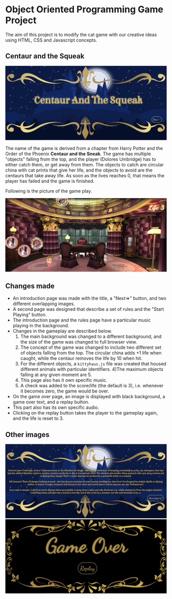 # Object Oriented Programming Game Project
The aim of this project is to modify the cat game with our creative ideas using HTML, CSS and Javascript concepts. 

## Centaur and the Squeak
<img src="screenshots/intro-screen.png">

The name of the game is derived from a chapter from Harry Potter and the Order of the Phoenix **Centaur and the Sneak**. The game has multiple "objects" falling from the top, and the player (Dolores Umbridge) has to either catch them, or get away from them. The objects to catch are circular china with cat prints that give her life, and the objects to avoid are the centaurs that take away life. As soon as the lives reaches 0, that means the player has failed and the game is finished.


Following is the picture of the game play.


<img src="screenshots/game-play.png">


## Changes made
- An introduction page was made with the title, a "Next=>" button, and two different overlapping images.
- A second page was designed that describe a set of rules and the "Start Playing" button. 
- The introduction page and the rules page have a particular music playing in the background.
- Changes in the gameplay are described below.
    1) The main background was changed to a different background, and the size of the game was changed to full browser view.
    2) The concept of the game was changed to include two different set of objects falling from the top. The circular china adds +1 life when caught, while the centaur removes the life by 10 when hit.
    3) For the different objects, a `kittyhaus.js` file was created that housed different animals with particular identifiers.
    4)The maximum objects falling at any given moment are 5.
    5) This page also has it own specific music.
    6) A check was added to the score/life (the default is 3), i.e. whenever it becomes zero, the game would be over. 
- On the game over page, an image is displayed with black background, a game over text, and a replay button.
- This part also has its own specific audio.
- Clicking on the replay button takes the player to the gameplay again, and the life is reset to 3.

## Other images
<img src="screenshots/rules-screen.png">

<img src="screenshots/game-over.png">